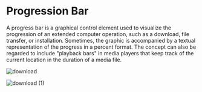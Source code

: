 # Progression Bar
 A progress bar is a graphical control element used to visualize the progression of an extended computer operation, such as a download, file transfer, or installation. Sometimes, the graphic is accompanied by a textual representation of the progress in a percent format. The concept can also be regarded to include "playback bars" in media players that keep track of the current location in the duration of a media file.

![download](https://user-images.githubusercontent.com/60054130/119776276-58678e00-bee2-11eb-9eba-2883843cbdb3.png)

![download (1)](https://user-images.githubusercontent.com/60054130/119776280-5998bb00-bee2-11eb-8d5a-b76758b84cee.png)
